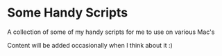 Some Handy Scripts
================

A collection of some of my handy scripts for me to use on various Mac's

Content will be added occasionally when I think about it :)
